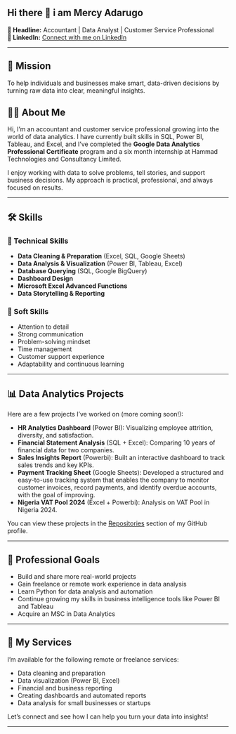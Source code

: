 ## Hi there 👋 i am Mercy Adarugo


**📌 Headline:** Accountant | Data Analyst | Customer Service Professional  
**🔗 LinkedIn:** [Connect with me on LinkedIn](https://www.linkedin.com/in/mercy-adarugo)

---

## 🎯 Mission  
To help individuals and businesses make smart, data-driven decisions by turning raw data into clear, meaningful insights.

## 🙋‍♂️ About Me  
Hi, I’m an accountant and customer service professional growing into the world of data analytics. I have currently built skills in SQL, Power BI, Tableau, and Excel, and I’ve completed  the **Google Data Analytics Professional Certificate** program and a six month internship at Hammad Technologies and Consultancy Limited.

I enjoy working with data to solve problems, tell stories, and support business decisions. My approach is practical, professional, and always focused on results.

---

## 🛠️ Skills  

### 🔧 Technical Skills  
- **Data Cleaning & Preparation** (Excel, SQL, Google Sheets)  
- **Data Analysis & Visualization** (Power BI, Tableau, Excel)  
- **Database Querying** (SQL, Google BigQuery)  
- **Dashboard Design**  
- **Microsoft Excel Advanced Functions**  
- **Data Storytelling & Reporting**

### 🤝 Soft Skills  
- Attention to detail  
- Strong communication  
- Problem-solving mindset  
- Time management  
- Customer support experience  
- Adaptability and continuous learning  

---

## 📊 Data Analytics Projects  
Here are a few projects I’ve worked on (more coming soon!):

- **HR Analytics Dashboard** (Power BI): Visualizing employee attrition, diversity, and satisfaction.  
- **Financial Statement Analysis** (SQL + Excel): Comparing 10 years of financial data for two companies.  
- **Sales Insights Report** (Powerbi): Built an interactive dashboard to track sales trends and key KPIs.  
- **Payment Tracking Sheet** (Google Sheets): Developed a structured and easy-to-use tracking system that enables the company to monitor customer invoices, record payments, and identify overdue accounts, with the goal of improving.
- **Nigeria VAT Pool 2024** (Excel + Powerbi): Analysis on VAT Pool in Nigeria 2024.
  
You can view these projects in the [Repositories](https://github.com/Mercyadarugo?tab=repositories) section of my GitHub profile.

---

## 🧭 Professional Goals   
- Build and share more real-world projects  
- Gain freelance or remote work experience in data analysis  
- Learn Python for data analysis and automation  
- Continue growing my skills in business intelligence tools like Power BI and Tableau
- Acquire an MSC in Data Analytics

---

## 💼 My Services  
I’m available for the following remote or freelance services:

- Data cleaning and preparation  
- Data visualization (Power BI, Excel)  
- Financial and business reporting  
- Creating dashboards and automated reports  
- Data analysis for small businesses or startups  

Let’s connect and see how I can help you turn your data into insights!

---



